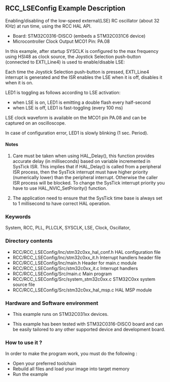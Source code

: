 ## <b>RCC_LSEConfig Example Description</b>

Enabling/disabling of the low-speed external(LSE) RC oscillator (about 32 KHz) at run time, using the RCC HAL API.

   - Board: STM32C0316-DISCO (embeds a STM32C031C6 device)
   - Microcontroller Clock Output MCO1 Pin: PA.08

In this example, after startup SYSCLK is configured to the max frequency using
HSI48 as clock source, the Joystick Selection push-button (connected to EXTI_Line4)
is used to enable/disable LSE:

Each time the Joystick Selection push-button is pressed, EXTI_Line4 interrupt is generated and the ISR
enables the LSE when it is off, disables it when it is on.

LED1 is toggling as follows according to LSE activation:

- when LSE is on, LED1 is emitting a double flash every half-second
- when LSE is off, LED1 is fast-toggling (every 100 ms)

LSE clock waveform is available on the MCO1 pin PA.08 and can be captured on an oscilloscope.

In case of configuration error, LED1 is slowly blinking (1 sec. Period).

#### <b>Notes</b>

 1. Care must be taken when using HAL_Delay(), this function provides accurate delay (in milliseconds)
    based on variable incremented in SysTick ISR. This implies that if HAL_Delay() is called from
    a peripheral ISR process, then the SysTick interrupt must have higher priority (numerically lower)
    than the peripheral interrupt. Otherwise the caller ISR process will be blocked.
    To change the SysTick interrupt priority you have to use HAL_NVIC_SetPriority() function.

 2. The application need to ensure that the SysTick time base is always set to 1 millisecond
    to have correct HAL operation.

### <b>Keywords</b>

System, RCC, PLL, PLLCLK, SYSCLK, LSE, Clock, Oscillator,

### <b>Directory contents</b>

  - RCC/RCC_LSEConfig/Inc/stm32c0xx_hal_conf.h    HAL configuration file
  - RCC/RCC_LSEConfig/Inc/stm32c0xx_it.h          Interrupt handlers header file
  - RCC/RCC_LSEConfig/Inc/main.h                        Header for main.c module
  - RCC/RCC_LSEConfig/Src/stm32c0xx_it.c          Interrupt handlers
  - RCC/RCC_LSEConfig/Src/main.c                        Main program
  - RCC/RCC_LSEConfig/Src/system_stm32c0xx.c      STM32C0xx system source file
  - RCC/RCC_LSEConfig/Src/stm32c0xx_hal_msp.c     HAL MSP module

### <b>Hardware and Software environment</b>

  - This example runs on STM32C031xx devices.

  - This example has been tested with STM32C0316-DISCO
    board and can be easily tailored to any other supported device
    and development board.

### <b>How to use it ?</b>

In order to make the program work, you must do the following :

 - Open your preferred toolchain
 - Rebuild all files and load your image into target memory
 - Run the example


